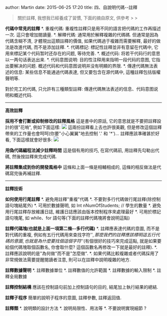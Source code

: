 author: Martin
date: 2015-06-25 17:20
title: 四、自說明代碼--註釋

<blockquote>關於註釋, 我想我已經養成了習慣, 下面的摘自原文, 供參考
>
> </blockquote>

**代碼中常見的註釋**
*. 重複代碼: 重複性註釋只是用不同的語言把代碼的工作再描述一次. 這只會增加閱讀量.
*. 解釋代碼: 通常用於解釋複雜的代碼碼. 但通常是因為代碼含糊不清, 才體現出這類註釋的價值, 如果代碼過于複雜而需要解釋, 最好的做法是改進代碼, 而不是添加註釋.
*. 代碼標記: 標記性註釋並非有意留在代碼中, 它用來標記某个代码暂时还存在的问题, 等待完善.
*. 概述代码: 将若干代码行的意思以一两句话表达出来.
*. 代码意图说明: 目的性注释用来指明一段代码的意图, 它指出要解决的问题. 概述代码和代码意图说明并没有明顯的界限.
*. 傳達代碼無法表述的信息: 某些信息不能通過代碼表達, 但又要包含在源代碼中, 這種註釋包括版權聲明等.

對於完工的代碼, 只允許有三種類型註釋: 傳達代碼無法表述的信息、代码意图说明和概述代码.

* * *



**高效註釋**

**採用不會打斷或抑制修改的註釋風格**
這是書中的原話, 它的意思就是不要把註釋設計的很"花哨", 例如下面這樣:
![](http://i61.tinypic.com/5bntl0.jpg)
這兩份註釋看上去也許很美觀, 但是修改這個註釋帶來的工作量也會呵呵(你要"小心翼翼"地去控制 '.' 和 '*')…
註釋應該準確甚於好看, 下面這樣就會好很多:
![](http://i59.tinypic.com/10qe7er.jpg)

**用偽代碼編程法減少註釋時間**
這是個有用的技巧, 在寫代碼前, 用註釋先勾勒出代碼, 然後按註釋來完成代碼.

**將註釋集成到你的開發風格中**
這條和上面一條是相輔相成的, 這條的相反做法是代碼寫完後再補註釋.

* * *



**註釋技術**

**如何使用行尾註釋**
*. 避免用註釋"重複"代碼
*. 不要對多行代碼做行尾註釋(除控制語句塊結尾外)
*. 可用於數據聲明, 如 Int nNumOfStudents; // 學生的數量
*. 避免用行尾註釋存放維護日誌, 維護日誌應該由版本控制程序來處理最好
*. 可用於標記語句塊尾, 如 while、for 語句等(下面的註釋代碼塊將會說明這點)

**註釋代碼塊(也就是上面一項第二條--多行代碼)**
*. 註釋應表達代碼的意圖, 而不是對代碼的重複, 例如有五行代碼用來查找字符'$', 那麼我們的註釋應該標明這五行代碼的意圖, 也就是為什麼要找個這個字符'$'(有個很好的技巧來完成這點, 就是如果要給個代碼塊取個函數名, 你會取什麼? 這個函數名再修改一下就是最好的註釋).
*. 註釋應該說明的是"為何做"而不是"怎麼做".
*. 如果代碼比較複雜或者代碼採用了非常規做法需要提醒閱讀者注意, 則可以在註釋中說明複雜的地方.

**註釋數據聲明**
*. 註釋數據單位
*. 註釋數值的允許範圍
*. 註釋數據的輸入限制
*. 註釋全局數據

**註釋控制結構**
應該在控制語句前加上控制語句的目的, 結尾加上執行結果的總結.

**註釋子程序**
簡單的說明子程序的意圖, 註釋參數, 註釋返回值.

**註釋類**
*. 說明類的設計方法
*. 說明局限性、用法等
*. 不要說明實現細節
?
